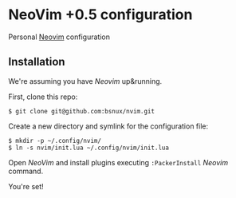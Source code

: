 # NeoVim +0.5 configuration

Personal [Neovim](https://neovim.io/) configuration

## Installation

We're assuming you have *Neovim* up&running.

First, clone this repo:

```
$ git clone git@github.com:bsnux/nvim.git
```

Create a new directory and symlink for the configuration file:

```
$ mkdir -p ~/.config/nvim/
$ ln -s nvim/init.lua ~/.config/nvim/init.lua
```

Open *NeoVim* and install plugins executing `:PackerInstall` *Neovim* command.

You're set!
